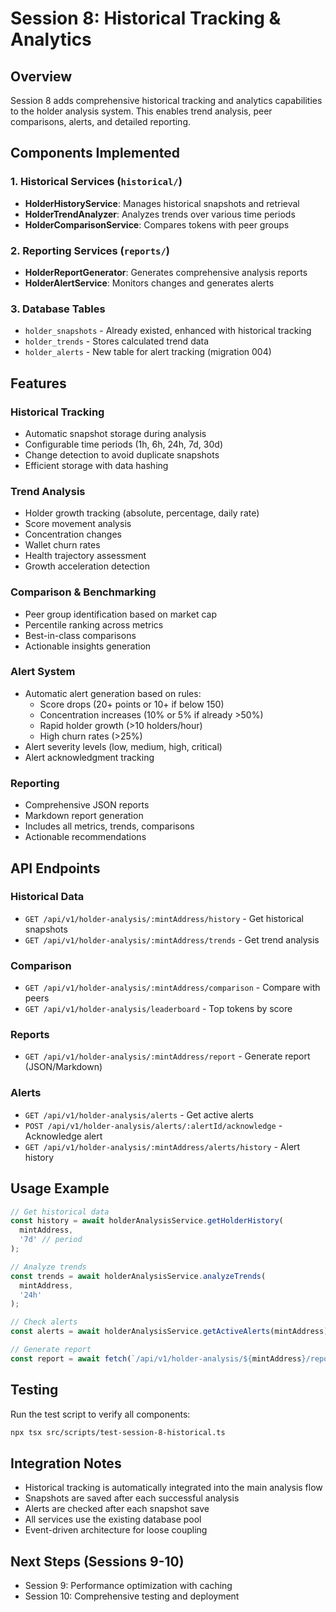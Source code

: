 # Session 8: Historical Tracking & Analytics

## Overview
Session 8 adds comprehensive historical tracking and analytics capabilities to the holder analysis system. This enables trend analysis, peer comparisons, alerts, and detailed reporting.

## Components Implemented

### 1. Historical Services (`historical/`)
- **HolderHistoryService**: Manages historical snapshots and retrieval
- **HolderTrendAnalyzer**: Analyzes trends over various time periods
- **HolderComparisonService**: Compares tokens with peer groups

### 2. Reporting Services (`reports/`)
- **HolderReportGenerator**: Generates comprehensive analysis reports
- **HolderAlertService**: Monitors changes and generates alerts

### 3. Database Tables
- `holder_snapshots` - Already existed, enhanced with historical tracking
- `holder_trends` - Stores calculated trend data
- `holder_alerts` - New table for alert tracking (migration 004)

## Features

### Historical Tracking
- Automatic snapshot storage during analysis
- Configurable time periods (1h, 6h, 24h, 7d, 30d)
- Change detection to avoid duplicate snapshots
- Efficient storage with data hashing

### Trend Analysis
- Holder growth tracking (absolute, percentage, daily rate)
- Score movement analysis
- Concentration changes
- Wallet churn rates
- Health trajectory assessment
- Growth acceleration detection

### Comparison & Benchmarking
- Peer group identification based on market cap
- Percentile ranking across metrics
- Best-in-class comparisons
- Actionable insights generation

### Alert System
- Automatic alert generation based on rules:
  - Score drops (20+ points or 10+ if below 150)
  - Concentration increases (10% or 5% if already >50%)
  - Rapid holder growth (>10 holders/hour)
  - High churn rates (>25%)
- Alert severity levels (low, medium, high, critical)
- Alert acknowledgment tracking

### Reporting
- Comprehensive JSON reports
- Markdown report generation
- Includes all metrics, trends, comparisons
- Actionable recommendations

## API Endpoints

### Historical Data
- `GET /api/v1/holder-analysis/:mintAddress/history` - Get historical snapshots
- `GET /api/v1/holder-analysis/:mintAddress/trends` - Get trend analysis

### Comparison
- `GET /api/v1/holder-analysis/:mintAddress/comparison` - Compare with peers
- `GET /api/v1/holder-analysis/leaderboard` - Top tokens by score

### Reports
- `GET /api/v1/holder-analysis/:mintAddress/report` - Generate report (JSON/Markdown)

### Alerts
- `GET /api/v1/holder-analysis/alerts` - Get active alerts
- `POST /api/v1/holder-analysis/alerts/:alertId/acknowledge` - Acknowledge alert
- `GET /api/v1/holder-analysis/:mintAddress/alerts/history` - Alert history

## Usage Example

```typescript
// Get historical data
const history = await holderAnalysisService.getHolderHistory(
  mintAddress,
  '7d' // period
);

// Analyze trends
const trends = await holderAnalysisService.analyzeTrends(
  mintAddress,
  '24h'
);

// Check alerts
const alerts = await holderAnalysisService.getActiveAlerts(mintAddress);

// Generate report
const report = await fetch(`/api/v1/holder-analysis/${mintAddress}/report?format=markdown`);
```

## Testing
Run the test script to verify all components:
```bash
npx tsx src/scripts/test-session-8-historical.ts
```

## Integration Notes
- Historical tracking is automatically integrated into the main analysis flow
- Snapshots are saved after each successful analysis
- Alerts are checked after each snapshot save
- All services use the existing database pool
- Event-driven architecture for loose coupling

## Next Steps (Sessions 9-10)
- Session 9: Performance optimization with caching
- Session 10: Comprehensive testing and deployment